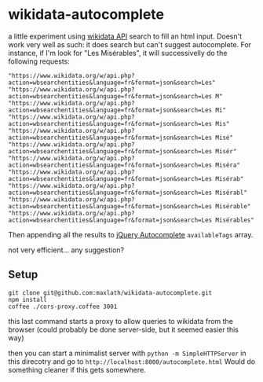 wikidata-autocomplete
=====================

a little experiment using [wikidata API](https://www.wikidata.org/w/api.php) search to fill an html input.
Doesn't work very well as such:  it does search but can't suggest autocomplete.
For instance, if I'm look for "Les Misérables", it will successivelly do the following requests:

```
"https://www.wikidata.org/w/api.php?action=wbsearchentities&language=fr&format=json&search=Les"
"https://www.wikidata.org/w/api.php?action=wbsearchentities&language=fr&format=json&search=Les M"
"https://www.wikidata.org/w/api.php?action=wbsearchentities&language=fr&format=json&search=Les Mi"
"https://www.wikidata.org/w/api.php?action=wbsearchentities&language=fr&format=json&search=Les Mis"
"https://www.wikidata.org/w/api.php?action=wbsearchentities&language=fr&format=json&search=Les Misé"
"https://www.wikidata.org/w/api.php?action=wbsearchentities&language=fr&format=json&search=Les Misér"
"https://www.wikidata.org/w/api.php?action=wbsearchentities&language=fr&format=json&search=Les Miséra"
"https://www.wikidata.org/w/api.php?action=wbsearchentities&language=fr&format=json&search=Les Misérab"
"https://www.wikidata.org/w/api.php?action=wbsearchentities&language=fr&format=json&search=Les Misérabl"
"https://www.wikidata.org/w/api.php?action=wbsearchentities&language=fr&format=json&search=Les Misérable"
"https://www.wikidata.org/w/api.php?action=wbsearchentities&language=fr&format=json&search=Les Misérables"
```

Then appending all the results to [jQuery Autocomplete](http://jqueryui.com/autocomplete/) `availableTags` array.

not very efficient... any suggestion?

Setup
----------
```
git clone git@github.com:maxlath/wikidata-autocomplete.git
npm install
coffee ./cors-proxy.coffee 3001
```
this last command starts a proxy to allow queries to wikidata from the browser
(could probably be done server-side, but it seemed easier this way)

then you can start a minimalist server with `python -m SimpleHTTPServer` in this direcotry and go to `http://localhost:8000/autocomplete.html`
Would do something cleaner if this gets somewhere.
